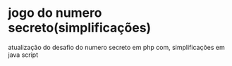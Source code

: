 # jogo do numero secreto(simplificações)
 atualização do desafio do numero secreto em php com, simplificações em java script
